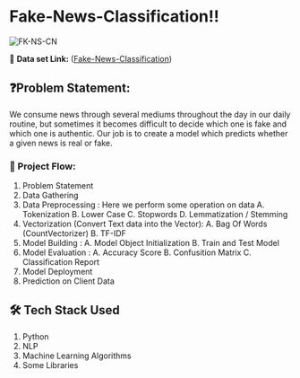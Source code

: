 # Fake-News-Classification‼️


![FK-NS-CN](https://github.com/user-attachments/assets/da7e17e3-e007-404e-8309-429d8f213f23)









🔗 **Data set Link:** ([Fake-News-Classification](https://www.kaggle.com/datasets/saurabhshahane/fake-news-classification))




## ❓Problem Statement: 
We consume news through several mediums throughout the day in our daily routine, but sometimes it becomes difficult to decide which one is fake and which one is authentic. Our job is to create a model which predicts whether a given news is real or fake.

### 📝 Project Flow:
1. Problem Statement
2. Data Gathering
3. Data Preprocessing : Here we perform some operation on data
    A. Tokenization
    B. Lower Case
    C. Stopwords 
    D. Lemmatization / Stemming
4. Vectorization (Convert Text data into the Vector):
    A. Bag Of Words (CountVectorizer)
    B. TF-IDF
5. Model Building :
    A. Model Object Initialization
    B. Train and Test Model
6. Model Evaluation :
    A. Accuracy Score
    B. Confusition Matrix
    C. Classification Report
7. Model Deployment
8. Prediction on Client Data


## 🛠️ Tech Stack Used
1. Python
2. NLP
3. Machine Learning Algorithms
4. Some Libraries


